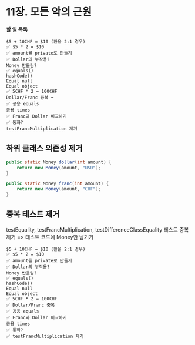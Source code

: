# 11장. 모든 악의 근원

**할 일 목록**

```text
$5 + 10CHF = $10 (환율 2:1 경우)
✅ $5 * 2 = $10
✅ amount를 private로 만들기
✅ Dollar의 부작용?
Money 반올림?
✅ equals()
hashCode()
Equal null
Equal object
✅ 5CHF * 2 = 100CHF
Dollar/Franc 중복 ⬅
✅ 공용 equals
공용 times
✅ Franc와 Dollar 비교하기
✅ 통화?
testFrancMultiplication 제거 
```

## 하위 클래스 의존성 제거

```java
public static Money dollar(int amount) {
    return new Money(amount, "USD");
}

public static Money franc(int amount) {
    return new Money(amount, "CHF");
}
```

## 중복 테스트 제거

testEquality, testFrancMultiplication, testDifferenceClassEquality 테스트 중복 제거
=> 테스트 코드에 Money만 남기기

```text
$5 + 10CHF = $10 (환율 2:1 경우)
✅ $5 * 2 = $10
✅ amount를 private로 만들기
✅ Dollar의 부작용?
Money 반올림?
✅ equals()
hashCode()
Equal null
Equal object
✅ 5CHF * 2 = 100CHF
✅ Dollar/Franc 중복
✅ 공용 equals
✅ Franc와 Dollar 비교하기
공용 times
✅ 통화?
✅ testFrancMultiplication 제거
```


